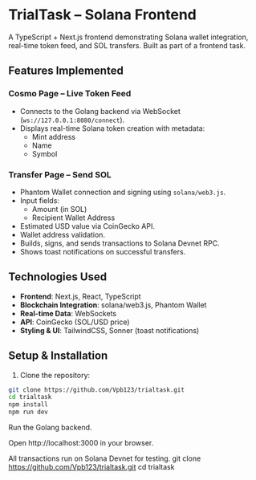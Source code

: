 # TrialTask – Solana Frontend

A TypeScript + Next.js frontend demonstrating Solana wallet integration, real-time token feed, and SOL transfers. Built as part of a frontend task.

## Features Implemented

### Cosmo Page – Live Token Feed
- Connects to the Golang backend via WebSocket (`ws://127.0.0.1:8080/connect`).
- Displays real-time Solana token creation with metadata:
  - Mint address  
  - Name  
  - Symbol  

### Transfer Page – Send SOL
- Phantom Wallet connection and signing using `solana/web3.js`.  
- Input fields:
  - Amount (in SOL)  
  - Recipient Wallet Address  
- Estimated USD value via CoinGecko API.  
- Wallet address validation.  
- Builds, signs, and sends transactions to Solana Devnet RPC.  
- Shows toast notifications on successful transfers.

## Technologies Used
- **Frontend**: Next.js, React, TypeScript  
- **Blockchain Integration**: solana/web3.js, Phantom Wallet  
- **Real-time Data**: WebSockets  
- **API**: CoinGecko (SOL/USD price)  
- **Styling & UI**: TailwindCSS, Sonner (toast notifications)  

## Setup & Installation
1. Clone the repository:

```bash
git clone https://github.com/Vpb123/trialtask.git
cd trialtask
npm install
npm run dev
```
Run the Golang backend.

Open http://localhost:3000 in your browser.


All transactions run on Solana Devnet for testing.
git clone https://github.com/Vpb123/trialtask.git
cd trialtask
